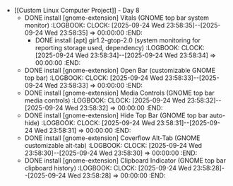 - [[Custom Linux Computer Project]] - Day 8
	- DONE install [gnome-extension] Vitals (GNOME top bar system monitor)
	  :LOGBOOK:
	  CLOCK: [2025-09-24 Wed 23:58:35]--[2025-09-24 Wed 23:58:35] =>  00:00:00
	  :END:
		- DONE install [apt] gir1.2-gtop-2.0 (system monitoring for reporting storage used, dependency)
		  :LOGBOOK:
		  CLOCK: [2025-09-24 Wed 23:58:34]--[2025-09-24 Wed 23:58:34] =>  00:00:00
		  :END:
	- DONE install [gnome-extension] Open Bar (customizable GNOME top bar)
	  :LOGBOOK:
	  CLOCK: [2025-09-24 Wed 23:58:33]--[2025-09-24 Wed 23:58:33] =>  00:00:00
	  :END:
	- DONE install [gnome-extension] Media Controls (GNOME top bar media controls)
	  :LOGBOOK:
	  CLOCK: [2025-09-24 Wed 23:58:32]--[2025-09-24 Wed 23:58:32] =>  00:00:00
	  :END:
	- DONE install [gnome-extension] Hide Top Bar (GNOME top bar auto-hide)
	  :LOGBOOK:
	  CLOCK: [2025-09-24 Wed 23:58:31]--[2025-09-24 Wed 23:58:31] =>  00:00:00
	  :END:
	- DONE install [gnome-extension] Coverflow Alt-Tab (GNOME customizable alt-tab)
	  :LOGBOOK:
	  CLOCK: [2025-09-24 Wed 23:58:30]--[2025-09-24 Wed 23:58:30] =>  00:00:00
	  :END:
	- DONE install [gnome-extension] Clipboard Indicator (GNOME top bar clipboard history)
	  :LOGBOOK:
	  CLOCK: [2025-09-24 Wed 23:58:28]--[2025-09-24 Wed 23:58:28] =>  00:00:00
	  :END: